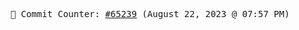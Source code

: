 <p align="center">
    <samp>
        📮 Commit Counter: <a href="https://github.com/Javascript-void0/Javascript-void0/commits/main">#65239</a> (August 22, 2023 @ 07:57 PM)
    </samp>
</p>